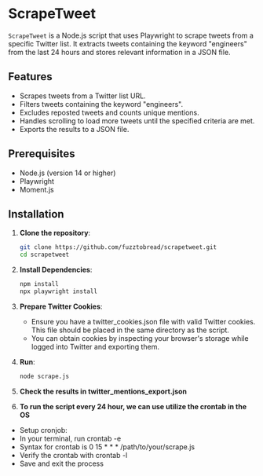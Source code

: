 # ScrapeTweet

`ScrapeTweet` is a Node.js script that uses Playwright to scrape tweets from a specific Twitter list. It extracts tweets containing the keyword "engineers" from the last 24 hours and stores relevant information in a JSON file.

## Features

- Scrapes tweets from a Twitter list URL.
- Filters tweets containing the keyword "engineers".
- Excludes reposted tweets and counts unique mentions.
- Handles scrolling to load more tweets until the specified criteria are met.
- Exports the results to a JSON file.

## Prerequisites

- Node.js (version 14 or higher)
- Playwright
- Moment.js

## Installation

1. **Clone the repository**:

   ```bash
   git clone https://github.com/fuzztobread/scrapetweet.git
   cd scrapetweet
2. **Install Dependencies**:
   ```bash
   npm install
   npx playwright install
3. **Prepare Twitter Cookies**:
   - Ensure you have a twitter_cookies.json file with valid Twitter cookies. This file should be placed in the same directory as the script.
   - You can obtain cookies by inspecting your browser's storage while logged into Twitter and exporting them.
4. **Run**:
   ```bash
   node scrape.js
5. **Check the results in twitter_mentions_export.json**
6.  **To run the script every 24 hour, we can use utilize the crontab in the OS**
   - Setup cronjob:
   - In your terminal, run crontab -e
   - Syntax for crontab is 0 15 * * * /path/to/your/scrape.js
   - Verify the crontab with crontab -l
   - Save and exit the process

